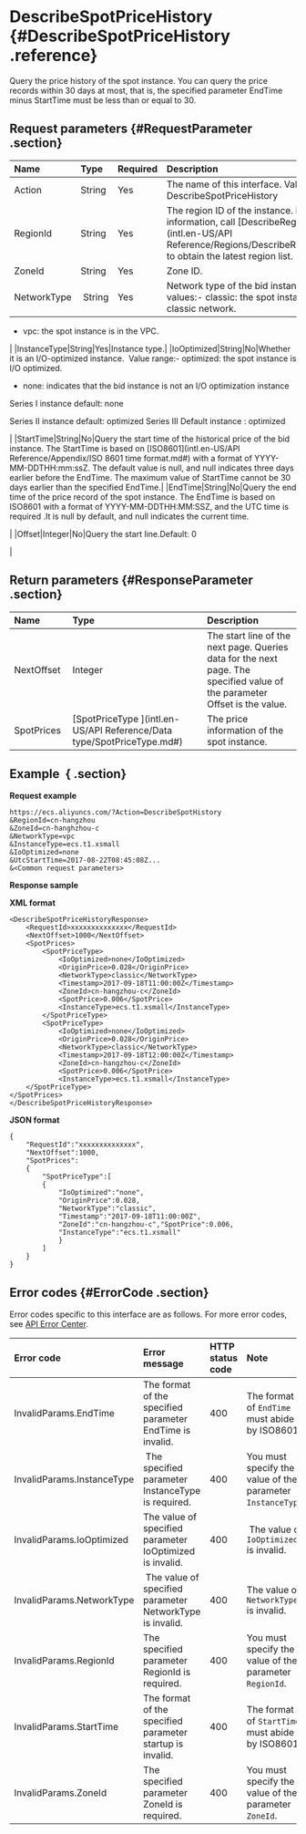 # DescribeSpotPriceHistory {#DescribeSpotPriceHistory .reference}

Query the price history of the spot instance. You can query the price records within 30 days at most, that is, the specified parameter EndTime minus StartTime must be less than or equal to 30.

## Request parameters {#RequestParameter .section}

|Name|Type|Required|Description|
|:---|:---|:-------|:----------|
|Action|String|Yes|The name of this interface. Value: DescribeSpotPriceHistory|
|RegionId|String|Yes|The region ID of the instance. For more information, call [DescribeRegions](intl.en-US/API Reference/Regions/DescribeRegions.md#) to obtain the latest region list.|
|ZoneId|String|Yes|Zone ID.|
|NetworkType| String|Yes|Network type of the bid instance. Optional values:-   classic: the spot instance is in the classic network.
-   vpc: the spot instance is in the VPC.

|
|InstanceType|String|Yes|Instance type.|
|IoOptimized|String|No|Whether it is an I/O-optimized instance.  Value range:-   optimized: the spot instance is I/O optimized.
-   none: indicates that the bid instance is not an I/O optimization instance

Series I instance default: none

Series II instance default: optimized Series III Default instance : optimized

|
|StartTime|String|No|Query the start time of the historical price of the bid instance. The StartTime is based on [ISO8601](intl.en-US/API Reference/Appendix/ISO 8601 time format.md#) with a format of YYYY-MM-DDTHH:mm:ssZ. The default value is null, and null indicates three days earlier before the EndTime. The maximum value of StartTime cannot be 30 days earlier than the specified EndTime.|
|EndTime|String|No|Query the end time of the price record of the spot instance. The EndTime is based on ISO8601 with a format of YYYY-MM-DDTHH:MM:SSZ, and the UTC time is required .It is null by default, and null indicates the current time.

|
|Offset|Integer|No|Query the start line.Default: 0

|

## Return parameters {#ResponseParameter .section}

|Name|Type|Description|
|:---|:---|:----------|
|NextOffset|Integer|The start line of the next page. Queries data for the next page. The specified value of the parameter Offset is the value.|
|SpotPrices |[SpotPriceType ](intl.en-US/API Reference/Data type/SpotPriceType.md#)|The price information of the spot instance.|

## Example  { .section}

**Request example** 

```
https://ecs.aliyuncs.com/?Action=DescribeSpotHistory
&RegionId=cn-hangzhou
&ZoneId=cn-hanghzhou-c
&NetworkType=vpc
&InstanceType=ecs.t1.xsmall
&IoOptimized=none
&UtcStartTime=2017-08-22T08:45:08Z...
&<Common request parameters>
```

**Response sample** 

**XML format**

```
<DescribeSpotPriceHistoryResponse>
    <RequestId>xxxxxxxxxxxxxx</RequestId>
    <NextOffset>1000</NextOffset>
    <SpotPrices>
        <SpotPriceType>
            <IoOptimized>none</IoOptimized>
            <OriginPrice>0.028</OriginPrice>
            <NetworkType>classic</NetworkType>
            <Timestamp>2017-09-18T11:00:00Z</Timestamp>
            <ZoneId>cn-hangzhou-c</ZoneId>
            <SpotPrice>0.006</SpotPrice>
            <InstanceType>ecs.t1.xsmall</InstanceType>
        </SpotPriceType>
        <SpotPriceType>
            <IoOptimized>none</IoOptimized>
            <OriginPrice>0.028</OriginPrice>
            <NetworkType>classic</NetworkType>
            <Timestamp>2017-09-18T12:00:00Z</Timestamp>
            <ZoneId>cn-hangzhou-c</ZoneId>
            <SpotPrice>0.006</SpotPrice>
            <InstanceType>ecs.t1.xsmall</InstanceType>
    </SpotPriceType>
</SpotPrices>
</DescribeSpotPriceHistoryResponse>
```

 **JSON format** 

```
{
    "RequestId":"xxxxxxxxxxxxxx",
    "NextOffset":1000,
    "SpotPrices":
    {
        "SpotPriceType":[
        {
            "IoOptimized":"none",
            "OriginPrice":0.028,
            "NetworkType":"classic",
            "Timestamp":"2017-09-18T11:00:00Z",
            "ZoneId":"cn-hangzhou-c","SpotPrice":0.006,
            "InstanceType":"ecs.t1.xsmall"
            }
        ]
    }
}
```

## Error codes {#ErrorCode .section}

Error codes specific to this interface are as follows. For more error codes, see [API Error Center](https://error-center.alibabacloud.com/status/product/Ecs).

|Error code|Error message|HTTP status code|Note|
|:---------|:------------|:---------------|:---|
|InvalidParams.EndTime|The format of the specified parameter EndTime is invalid.|400|The format of `EndTime` must abide by ISO8601.|
|InvalidParams.InstanceType| The specified parameter InstanceType is required.|400|You must specify the value of the parameter `InstanceType`.|
|InvalidParams.IoOptimized|The value of specified parameter IoOptimized is invalid.|400| The value of `IoOptimized` is invalid.|
|InvalidParams.NetworkType| The value of specified parameter NetworkType is invalid.|400|The value of `NetworkType` is invalid.|
|InvalidParams.RegionId|The specified parameter RegionId is required.|400|You must specify the value of the parameter `RegionId`.|
|InvalidParams.StartTime|The format of the specified parameter startup is invalid.|400|The format of `StartTime` must abide by ISO8601.|
|InvalidParams.ZoneId|The specified parameter ZoneId is required.|400|You must specify the value of the parameter `ZoneId`.|

